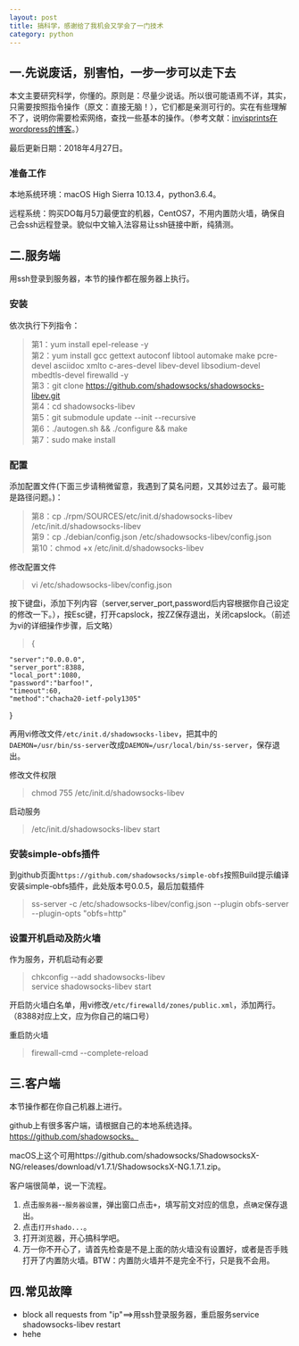 ```yaml
---
layout: post
title: 搞科学，感谢给了我机会又学会了一门技术
category: python
---
```

## 一.先说废话，别害怕，一步一步可以走下去
本文主要研究科学，你懂的。原则是：尽量少说话。所以很可能语焉不详，其实，只需要按照指令操作（原文：直接无脑！），它们都是亲测可行的。实在有些理解不了，说明你需要检索网络，查找一些基本的操作。（参考文献：[invisprints在wordpress的博客](https://invisprints.wordpress.com/2017/02/20/shadowsocks-fu-wu-qi-da-jian/)。）

最后更新日期：2018年4月27日。

### 准备工作
本地系统环境：macOS High Sierra 10.13.4，python3.6.4。

远程系统：购买DO每月5刀最便宜的机器，CentOS7，不用内置防火墙，确保自己会ssh远程登录。貌似中文输入法容易让ssh链接中断，纯猜测。

## 二.服务端
用ssh登录到服务器，本节的操作都在服务器上执行。
### 安装
依次执行下列指令：
> 第1：yum install epel-release -y  
> 第2：yum install gcc gettext autoconf libtool automake make pcre-devel asciidoc xmlto c-ares-devel libev-devel libsodium-devel mbedtls-devel firewalld -y  
> 第3：git clone https://github.com/shadowsocks/shadowsocks-libev.git  
> 第4：cd shadowsocks-libev  
> 第5：git submodule update --init --recursive  
> 第6：./autogen.sh && ./configure && make  
> 第7：sudo make install  

### 配置
添加配置文件(下面三步请稍微留意，我遇到了莫名问题，又其妙过去了。最可能是路径问题。)：
> 第8：cp ./rpm/SOURCES/etc/init.d/shadowsocks-libev /etc/init.d/shadowsocks-libev  
> 第9：cp ./debian/config.json /etc/shadowsocks-libev/config.json  
> 第10：chmod +x /etc/init.d/shadowsocks-libev  

修改配置文件
> vi /etc/shadowsocks-libev/config.json  

按下键盘i，添加下列内容（server,server_port,password后内容根据你自己设定的修改一下。），按Esc键，打开capslock，按ZZ保存退出，关闭capslock。（前述为vi的详细操作步骤，后文略）
> {  
> 
    "server":"0.0.0.0",
    "server_port":8388,
    "local_port":1080,
    "password":"barfoo!",
    "timeout":60,
    "method":"chacha20-ietf-poly1305"
}

再用vi修改文件`/etc/init.d/shadowsocks-libev`，把其中的`DAEMON=/usr/bin/ss-server`改成`DAEMON=/usr/local/bin/ss-server`，保存退出。

修改文件权限
> chmod 755 /etc/init.d/shadowsocks-libev  

启动服务
> /etc/init.d/shadowsocks-libev start  

### 安装simple-obfs插件
到github页面`https://github.com/shadowsocks/simple-obfs`按照Build提示编译安装simple-obfs插件，此处版本号0.0.5，最后加载插件
> ss-server -c /etc/shadowsocks-libev/config.json --plugin obfs-server --plugin-opts "obfs=http"  

### 设置开机启动及防火墙
作为服务，开机启动有必要
> chkconfig --add shadowsocks-libev  
> service shadowsocks-libev start  

开启防火墙白名单，用vi修改`/etc/firewalld/zones/public.xml`，添加两行。（8388对应上文，应为你自己的端口号）
> <port protocol="tcp" port="8388"/>  
> <port protocol="udp" port="8388"/>  

重启防火墙
> firewall-cmd --complete-reload  

## 三.客户端
本节操作都在你自己机器上进行。

github上有很多客户端，请根据自己的本地系统选择。https://github.com/shadowsocks。

macOS上这个可用https://github.com/shadowsocks/ShadowsocksX-NG/releases/download/v1.7.1/ShadowsocksX-NG.1.7.1.zip。

客户端很简单，说一下流程。

1. 点击`服务器`--`服务器设置`，弹出窗口点击`+`，填写前文对应的信息，点`确定`保存退出。
2. 点击`打开shado...`。
3. 打开浏览器，开心搞科学吧。
4. 万一你不开心了，请首先检查是不是上面的防火墙没有设置好，或者是否手贱打开了内置防火墙。BTW：内置防火墙并不是完全不行，只是我不会用。

## 四.常见故障
* block all requests from "ip"==>用ssh登录服务器，重启服务service shadowsocks-libev restart
* hehe